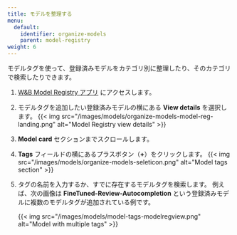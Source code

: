 ```yaml
---
title: モデルを整理する
menu:
  default:
    identifier: organize-models
    parent: model-registry
weight: 6
---
```


モデルタグを使って、登録済みモデルをカテゴリ別に整理したり、そのカテゴリで検索したりできます。

1. [W&B Model Registry アプリ](https://wandb.ai/registry/model) にアクセスします。
2. モデルタグを追加したい登録済みモデルの横にある **View details** を選択します。
    {{< img src="/images/models/organize-models-model-reg-landing.png" alt="Model Registry view details" >}}
2. **Model card** セクションまでスクロールします。
3. **Tags** フィールドの横にあるプラスボタン（**+**）をクリックします。
{{< img src="/images/models/organize-models-seleticon.png" alt="Model tags section" >}}
4. タグの名前を入力するか、すでに存在するモデルタグを検索します。
    例えば、次の画像は **FineTuned-Review-Autocompletion** という登録済みモデルに複数のモデルタグが追加されている例です。

    {{< img src="/images/models/model-tags-modelregview.png" alt="Model with multiple tags" >}}